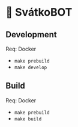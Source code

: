 # 🎉 SvátkoBOT


## Development

Req: Docker

* `make prebuild`
* `make develop`


## Build

Req: Docker

* `make prebuild`
* `make build`
